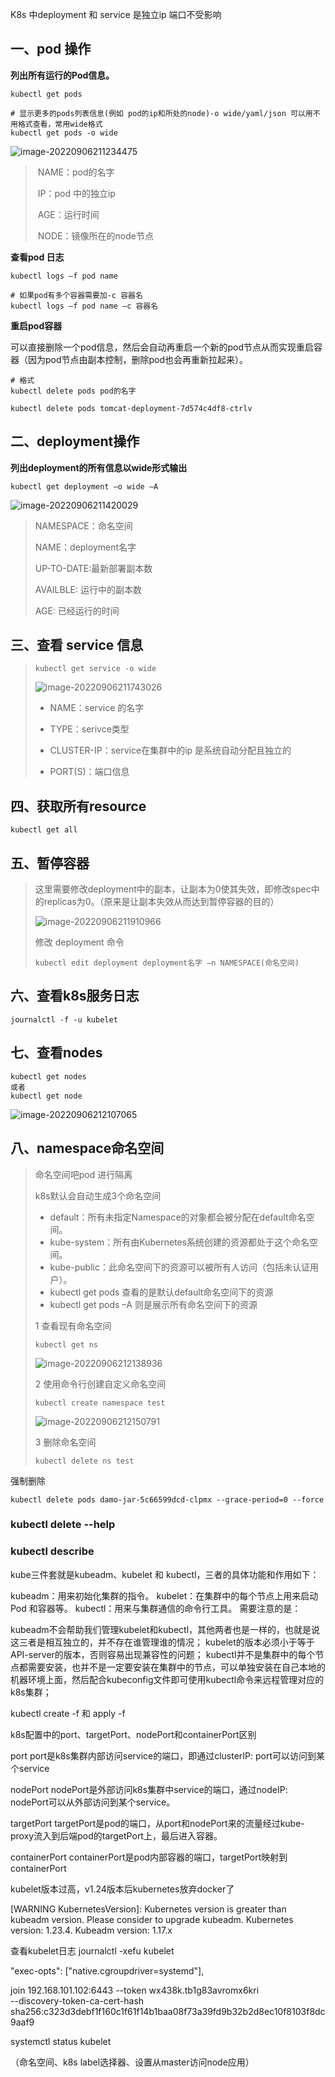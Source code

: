 K8s 中deployment 和 service 是独立ip 端口不受影响

## 一、pod 操作

**列出所有运行的Pod信息。**

```
kubectl get pods

# 显示更多的pods列表信息(例如 pod的ip和所处的node)-o wide/yaml/json 可以用不用格式查看，常用wide格式
kubectl get pods -o wide
```

![image-20220906211234475](images/image-20220906211234475.png)

> ​    NAME：pod的名字
>
> ​    IP：pod 中的独立ip
>
> ​    AGE：运行时间
>
> ​    NODE：镜像所在的node节点

**查看pod 日志**

```
kubectl logs –f pod name

# 如果pod有多个容器需要加-c 容器名
kubectl logs –f pod name –c 容器名
```

**重启pod容器**

可以直接删除一个pod信息，然后会自动再重启一个新的pod节点从而实现重启容器（因为pod节点由副本控制，删除pod也会再重新拉起来）。

```
# 格式
kubectl delete pods pod的名字

kubectl delete pods tomcat-deployment-7d574c4df8-ctrlv
```

## 二、deployment操作

**列出deployment的所有信息以wide形式输出**

```
kubectl get deployment –o wide –A
```

![image-20220906211420029](images/image-20220906211420029.png)

> NAMESPACE：命名空间
>
> NAME：deployment名字
>
> UP-TO-DATE:最新部署副本数
>
> AVAILBLE: 运行中的副本数
>
> AGE: 已经运行的时间

## 三、查看 service 信息

> ```
> kubectl get service -o wide
> ```
>
> ![image-20220906211743026](images/image-20220906211743026.png)
>
> - NAME：service 的名字
>
> - TYPE：serivce类型
>
> -  CLUSTER-IP：service在集群中的ip 是系统自动分配且独立的
>
> -  PORT(S)：端口信息

## 四、获取所有resource

```
kubectl get all
```

## 五、暂停容器

> 这里需要修改deployment中的副本，让副本为0使其失效，即修改spec中的replicas为0。（原来是让副本失效从而达到暂停容器的目的）
>
> ![image-20220906211910966](images/image-20220906211910966.png)
>
> 修改 deployment 命令
>
> ```
> kubectl edit deployment deployment名字 –n NAMESPACE(命名空间)
> ```

## 六、查看k8s服务日志

```
journalctl -f -u kubelet
```

## 七、查看nodes

```
kubectl get nodes
或者
kubectl get node
```

![image-20220906212107065](images/image-20220906212107065.png)

## 八、namespace命名空间

> 命名空间吧pod 进行隔离
>
> k8s默认会自动生成3个命名空间 
>
> - default：所有未指定Namespace的对象都会被分配在default命名空间。 
> - kube-system：所有由Kubernetes系统创建的资源都处于这个命名空间。
> - kube-public：此命名空间下的资源可以被所有人访问（包括未认证用户）。
> - kubectl get pods 查看的是默认default命名空间下的资源
> -  kubectl get pods –A 则是展示所有命名空间下的资源
>
> 1 查看现有命名空间
>
> ```
> kubectl get ns
> ```
>
> ![image-20220906212138936](images/image-20220906212138936.png)
>
> 2 使用命令行创建自定义命名空间
>
> ```
> kubectl create namespace test
> ```
>
> ![image-20220906212150791](images/image-20220906212150791.png)
>
> 3 删除命名空间 
>
> ```
> kubectl delete ns test
> ```

强制删除

```
kubectl delete pods damo-jar-5c66599dcd-clpmx --grace-period=0 --force
```









### kubectl delete --help

### kubectl describe

kube三件套就是kubeadm、kubelet 和 kubectl，三者的具体功能和作用如下：

kubeadm：用来初始化集群的指令。
kubelet：在集群中的每个节点上用来启动 Pod 和容器等。
kubectl：用来与集群通信的命令行工具。
需要注意的是：

kubeadm不会帮助我们管理kubelet和kubectl，其他两者也是一样的，也就是说这三者是相互独立的，并不存在谁管理谁的情况；
kubelet的版本必须小于等于API-server的版本，否则容易出现兼容性的问题；
kubectl并不是集群中的每个节点都需要安装，也并不是一定要安装在集群中的节点，可以单独安装在自己本地的机器环境上面，然后配合kubeconfig文件即可使用kubectl命令来远程管理对应的k8s集群；

kubectl create -f 和 apply -f







k8s配置中的port、targetPort、nodePort和containerPort区别

port
port是k8s集群内部访问service的端口，即通过clusterIP: port可以访问到某个service

nodePort
nodePort是外部访问k8s集群中service的端口，通过nodeIP: nodePort可以从外部访问到某个service。

targetPort
targetPort是pod的端口，从port和nodePort来的流量经过kube-proxy流入到后端pod的targetPort上，最后进入容器。

containerPort
containerPort是pod内部容器的端口，targetPort映射到containerPort









kubelet版本过高，v1.24版本后kubernetes放弃docker了

[WARNING KubernetesVersion]: Kubernetes version is greater than kubeadm version. Please consider to upgrade kubeadm. Kubernetes version: 1.23.4. Kubeadm version: 1.17.x

查看kubelet日志 journalctl -xefu kubelet

"exec-opts": ["native.cgroupdriver=systemd"],

join 192.168.101.102:6443 --token wx438k.tb1g83avromx6kri \
        --discovery-token-ca-cert-hash sha256:c323d3debf1f160c1f61f14b1baa08f73a39fd9b32b2d8ec10f8103f8dc9aaf9 

 systemctl status kubelet



（命名空间、k8s label选择器、设置从master访问node应用）
